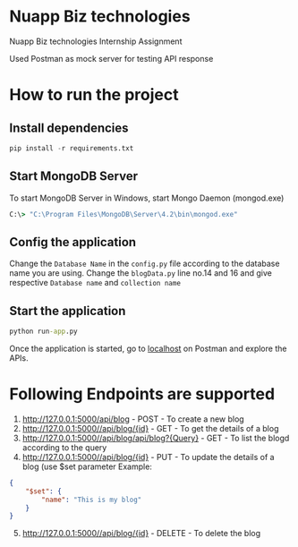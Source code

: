 # Nuapp Biz technologies
Nuapp Biz technologies Internship Assignment 

Used Postman as mock server for testing API response

# How to run the project
## Install dependencies
```python
pip install -r requirements.txt
```
## Start MongoDB Server
To start MongoDB Server in Windows, start Mongo Daemon (mongod.exe)
```cmd
C:\> "C:\Program Files\MongoDB\Server\4.2\bin\mongod.exe"
```
## Config the application
Change the `Database Name` in the `config.py` file according to the database name you are using.
Change the `blogData.py` line no.14 and 16 and give respective `Database name` and `collection name`

## Start the application
```cmd
python run-app.py
```

Once the application is started, go to [localhost](http://localhost:5000/)
on Postman and explore the APIs.

# Following Endpoints are supported
1. http://127.0.0.1:5000/api/blog - POST - To create a new blog
2. http://127.0.0.1:5000//api/blog/{id} - GET - To get the details of a blog
3. http://127.0.0.1:5000//api/blog/api/blog?{Query} - GET - To list the blogd according to the query
4. http://127.0.0.1:5000//api/blog/{id} - PUT - To update the details of a blog (use $set parameter Example:
```JSON
{
	"$set": {
		"name": "This is my blog"
	}
}
``` 
5. http://127.0.0.1:5000//api/blog/{id} - DELETE - To delete the blog
